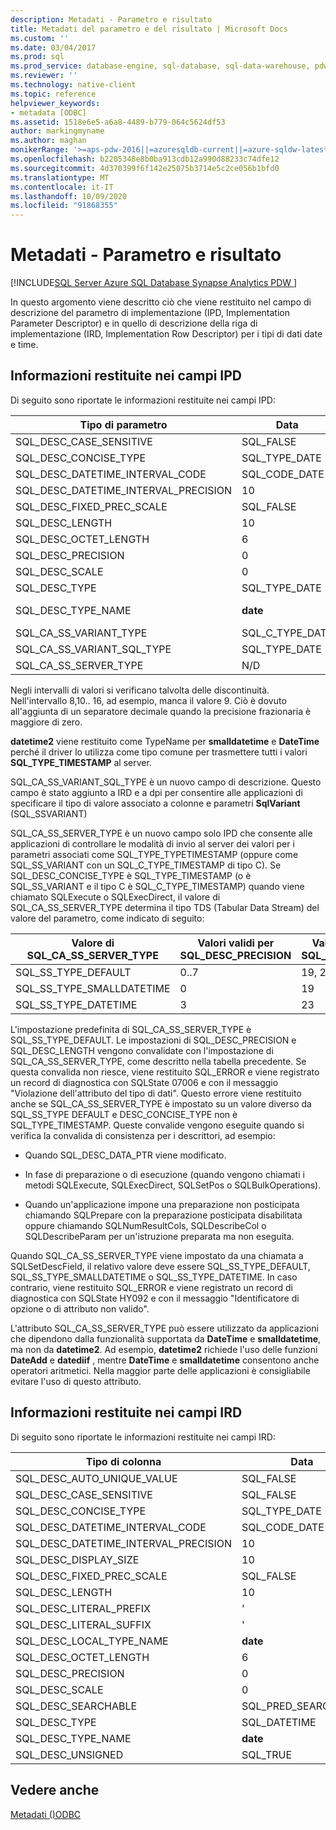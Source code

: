 ```yaml
---
description: Metadati - Parametro e risultato
title: Metadati del parametro e del risultato | Microsoft Docs
ms.custom: ''
ms.date: 03/04/2017
ms.prod: sql
ms.prod_service: database-engine, sql-database, sql-data-warehouse, pdw
ms.reviewer: ''
ms.technology: native-client
ms.topic: reference
helpviewer_keywords:
- metadata [ODBC]
ms.assetid: 1518e6e5-a6a8-4489-b779-064c5624df53
author: markingmyname
ms.author: maghan
monikerRange: '>=aps-pdw-2016||=azuresqldb-current||=azure-sqldw-latest||>=sql-server-2016||=sqlallproducts-allversions||>=sql-server-linux-2017||=azuresqldb-mi-current'
ms.openlocfilehash: b2205348e8b0ba913cdb12a990d88233c74dfe12
ms.sourcegitcommit: 4d370399f6f142e25075b3714e5c2ce056b1bfd0
ms.translationtype: MT
ms.contentlocale: it-IT
ms.lasthandoff: 10/09/2020
ms.locfileid: "91868355"
---
```

# <a name="metadata---parameter-and-result"></a>Metadati - Parametro e risultato
[!INCLUDE[SQL Server Azure SQL Database Synapse Analytics PDW ](../../includes/applies-to-version/sql-asdb-asdbmi-asa-pdw.md)]

  In questo argomento viene descritto ciò che viene restituito nel campo di descrizione del parametro di implementazione (IPD, Implementation Parameter Descriptor) e in quello di descrizione della riga di implementazione (IRD, Implementation Row Descriptor) per i tipi di dati date e time.  
  
## <a name="information-returned-in-ipd-fields"></a>Informazioni restituite nei campi IPD  
 Di seguito sono riportate le informazioni restituite nei campi IPD:  
  
|Tipo di parametro|Data|time|smalldatetime|Datetime|datetime2|datetimeoffset|  
|--------------------|----------|----------|-------------------|--------------|---------------|--------------------|  
|SQL_DESC_CASE_SENSITIVE|SQL_FALSE|SQL_FALSE|SQL_FALSE|SQL_FALSE|SQL_FALSE|SQL_FALSE|  
|SQL_DESC_CONCISE_TYPE|SQL_TYPE_DATE|SQL_SS_TIME2|SQL_TYPE_TIMESTAMP|SQL_TYPE_TIMESTAMP|SQL_TYPE_TIMESTAMP|SQL_SS_TIMESTAMPOFFSET|  
|SQL_DESC_DATETIME_INTERVAL_CODE|SQL_CODE_DATE|0|SQL_CODE_TIMESTAMP|SQL_CODE_TIMESTAMP|SQL_CODE_TIMESTAMP|0|  
|SQL_DESC_DATETIME_INTERVAL_PRECISION|10|8, 10.. 16|16|23|19, 21..27|26, 28..34|  
|SQL_DESC_FIXED_PREC_SCALE|SQL_FALSE|SQL_FALSE|SQL_FALSE|SQL_FALSE|SQL_FALSE|SQL_FALSE|  
|SQL_DESC_LENGTH|10|8, 10.. 16|16|23|19, 21..27|26, 28..34|  
|SQL_DESC_OCTET_LENGTH|6|12|4|8|16|20|  
|SQL_DESC_PRECISION|0|0..7|0|3|0..7|0..7|  
|SQL_DESC_SCALE|0|0..7|0|3|0..7|0..7|  
|SQL_DESC_TYPE|SQL_TYPE_DATE|SQL_SS_TYPE_TIME2|SQL_DATETIME|SQL_DATETIME|SQL_DATETIME|SQL_SS_TIMESTAMPOFFSET|  
|SQL_DESC_TYPE_NAME|**date**|**time**|**smalldatetime** in IRD, **datetime2** in dpi|**DateTime** in IRD, **datetime2** in dpi|**datetime2**|datetimeoffset|  
|SQL_CA_SS_VARIANT_TYPE|SQL_C_TYPE_DATE|SQL_C_TYPE_BINARY|SQL_C_TYPE_TIMESTAMP|SQL_C_TYPE_TIMESTAMP|SQL_C_TYPE_TIMESTAMP|SQL_C_TYPE_BINARY|  
|SQL_CA_SS_VARIANT_SQL_TYPE|SQL_TYPE_DATE|SQL_SS_TIME2|SQL_TYPE_TIMESTAMP|SQL_TYPE_TIMESTAMP|SQL_TYPE_TIMESTAMP|SQL_SS_TIMESTAMPOFFSET|  
|SQL_CA_SS_SERVER_TYPE|N/D|N/D|SQL_SS_TYPE_SMALLDATETIME|SQL_SS_TYPE_DATETIME|SQL_SS_TYPE_DEFAULT|N/D|  
  
 Negli intervalli di valori si verificano talvolta delle discontinuità. Nell'intervallo 8,10.. 16, ad esempio, manca il valore 9. Ciò è dovuto all'aggiunta di un separatore decimale quando la precisione frazionaria è maggiore di zero.  
  
 **datetime2** viene restituito come TypeName per **smalldatetime** e **DateTime** perché il driver lo utilizza come tipo comune per trasmettere tutti i valori **SQL_TYPE_TIMESTAMP** al server.  
  
 SQL_CA_SS_VARIANT_SQL_TYPE è un nuovo campo di descrizione. Questo campo è stato aggiunto a IRD e a dpi per consentire alle applicazioni di specificare il tipo di valore associato a colonne e parametri **SqlVariant** (SQL_SSVARIANT)  
  
 SQL_CA_SS_SERVER_TYPE è un nuovo campo solo IPD che consente alle applicazioni di controllare le modalità di invio al server dei valori per i parametri associati come SQL_TYPE_TYPETIMESTAMP (oppure come SQL_SS_VARIANT con un SQL_C_TYPE_TIMESTAMP di tipo C). Se SQL_DESC_CONCISE_TYPE è SQL_TYPE_TIMESTAMP (o è SQL_SS_VARIANT e il tipo C è SQL_C_TYPE_TIMESTAMP) quando viene chiamato SQLExecute o SQLExecDirect, il valore di SQL_CA_SS_SERVER_TYPE determina il tipo TDS (Tabular Data Stream) del valore del parametro, come indicato di seguito:  
  
|Valore di SQL_CA_SS_SERVER_TYPE|Valori validi per SQL_DESC_PRECISION|Valori validi per SQL_DESC_LENGTH|Tipo TDS|  
|----------------------------------------|-------------------------------------------|----------------------------------------|--------------|  
|SQL_SS_TYPE_DEFAULT|0..7|19, 21..27|**datetime2**|  
|SQL_SS_TYPE_SMALLDATETIME|0|19|**smalldatetime**|  
|SQL_SS_TYPE_DATETIME|3|23|**datetime**|  
  
 L'impostazione predefinita di SQL_CA_SS_SERVER_TYPE è SQL_SS_TYPE_DEFAULT. Le impostazioni di SQL_DESC_PRECISION e SQL_DESC_LENGTH vengono convalidate con l'impostazione di SQL_CA_SS_SERVER_TYPE, come descritto nella tabella precedente. Se questa convalida non riesce, viene restituito SQL_ERROR e viene registrato un record di diagnostica con SQLState 07006 e con il messaggio "Violazione dell'attributo del tipo di dati". Questo errore viene restituito anche se SQL_CA_SS_SERVER_TYPE è impostato su un valore diverso da SQL_SS_TYPE DEFAULT e DESC_CONCISE_TYPE non è SQL_TYPE_TIMESTAMP. Queste convalide vengono eseguite quando si verifica la convalida di consistenza per i descrittori, ad esempio:  
  
-   Quando SQL_DESC_DATA_PTR viene modificato.  
  
-   In fase di preparazione o di esecuzione (quando vengono chiamati i metodi SQLExecute, SQLExecDirect, SQLSetPos o SQLBulkOperations).  
  
-   Quando un'applicazione impone una preparazione non posticipata chiamando SQLPrepare con la preparazione posticipata disabilitata oppure chiamando SQLNumResultCols, SQLDescribeCol o SQLDescribeParam per un'istruzione preparata ma non eseguita.  
  
 Quando SQL_CA_SS_SERVER_TYPE viene impostato da una chiamata a SQLSetDescField, il relativo valore deve essere SQL_SS_TYPE_DEFAULT, SQL_SS_TYPE_SMALLDATETIME o SQL_SS_TYPE_DATETIME. In caso contrario, viene restituito SQL_ERROR e viene registrato un record di diagnostica con SQLState HY092 e con il messaggio "Identificatore di opzione o di attributo non valido".  
  
 L'attributo SQL_CA_SS_SERVER_TYPE può essere utilizzato da applicazioni che dipendono dalla funzionalità supportata da **DateTime** e **smalldatetime**, ma non da **datetime2**. Ad esempio, **datetime2** richiede l'uso delle funzioni **DateAdd** e **datediif** , mentre **DateTime** e **smalldatetime** consentono anche operatori aritmetici. Nella maggior parte delle applicazioni è consigliabile evitare l'uso di questo attributo.  
  
## <a name="information-returned-in-ird-fields"></a>Informazioni restituite nei campi IRD  
 Di seguito sono riportate le informazioni restituite nei campi IRD:  
  
|Tipo di colonna|Data|time|smalldatetime|Datetime|datetime2|datetimeoffset|  
|-----------------|----------|----------|-------------------|--------------|---------------|--------------------|  
|SQL_DESC_AUTO_UNIQUE_VALUE|SQL_FALSE|SQL_FALSE|SQL_FALSE|SQL_FALSE|SQL_FALSE|SQL_FALSE|  
|SQL_DESC_CASE_SENSITIVE|SQL_FALSE|SQL_FALSE|SQL_FALSE|SQL_FALSE|SQL_FALSE|SQL_FALSE|  
|SQL_DESC_CONCISE_TYPE|SQL_TYPE_DATE|SQL_SS_TIME2|SQL_TYPE_TIMESTAMP|SQL_TYPE_TIMESTAMP|SQL_TYPE_TIMESTAMP|SQL_SS_TIMESTAMPOFFSET|  
|SQL_DESC_DATETIME_INTERVAL_CODE|SQL_CODE_DATE|0|SQL_CODE_TIMESTAMP|SQL_CODE_TIMESTAMP|SQL_CODE_TIMESTAMP|0|  
|SQL_DESC_DATETIME_INTERVAL_PRECISION|10|8, 10.. 16|16|23|19, 21..27|26, 28..34|  
|SQL_DESC_DISPLAY_SIZE|10|8, 10.. 16|16|23|19, 21..27|26, 28..34|  
|SQL_DESC_FIXED_PREC_SCALE|SQL_FALSE|SQL_FALSE|SQL_FALSE|SQL_FALSE|SQL_FALSE|SQL_FALSE|  
|SQL_DESC_LENGTH|10|8, 10.. 16|16|2|19, 21..27|26, 28..34|  
|SQL_DESC_LITERAL_PREFIX|'|'|'|'|'|'|  
|SQL_DESC_LITERAL_SUFFIX|'|'|'|'|'|'|  
|SQL_DESC_LOCAL_TYPE_NAME|**date**|**time**|**smalldatetime**|**datetime**|**datetime2**|datetimeoffset|  
|SQL_DESC_OCTET_LENGTH|6|12|4|8|16|20|  
|SQL_DESC_PRECISION|0|0..7|0|3|0..7|0..7|  
|SQL_DESC_SCALE|0|0..7|0|3|0..7|0..7|  
|SQL_DESC_SEARCHABLE|SQL_PRED_SEARCHABLE|SQL_PRED_SEARCHABLE|SQL_PRED_SEARCHABLE|SQL_PRED_SEARCHABLE|SQL_PRED_SEARCHABLE|SQL_PRED_SEARCHABLE|  
|SQL_DESC_TYPE|SQL_DATETIME|SQL_SS_TIME2|SQL_DATETIME|SQL_DATETIME|SQL_DATETIME|SQL_SS_TIMESTAMPOFFSET|  
|SQL_DESC_TYPE_NAME|**date**|**time**|**smalldatetime**|**datetime**|**datetime2**|datetimeoffset|  
|SQL_DESC_UNSIGNED|SQL_TRUE|SQL_TRUE|SQL_TRUE|SQL_TRUE|SQL_TRUE|SQL_TRUE|  
  
## <a name="see-also"></a>Vedere anche  
 [Metadati &#40;&#41;ODBC ](./date-and-time-improvements-odbc.md)  
  
